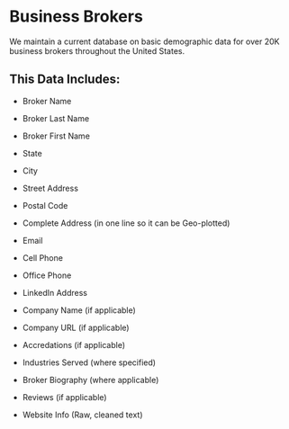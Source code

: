 # Business Brokers

We maintain a current database on basic demographic data for over 20K business brokers throughout the United States. 

## This Data Includes:

* Broker Name

* Broker Last Name	

* Broker First Name	

* State	

* City	

* Street Address	

* Postal Code

* Complete Address (in one line so it can be Geo-plotted)

* Email

* Cell Phone	

* Office Phone	

* LinkedIn Address	

* Company Name (if applicable)	

* Company URL (if applicable)	

* Accredations	(if applicable)

* Industries Served (where specified)	

* Broker Biography (where applicable)

* Reviews (if applicable)	

* Website Info (Raw, cleaned text) 
